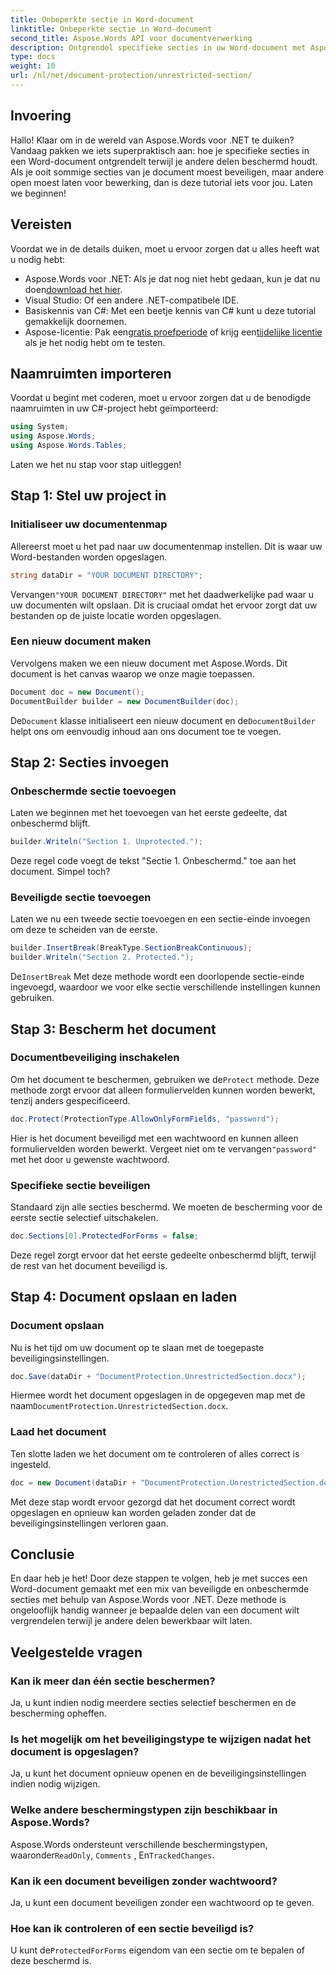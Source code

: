 ```yaml
---
title: Onbeperkte sectie in Word-document
linktitle: Onbeperkte sectie in Word-document
second_title: Aspose.Words API voor documentverwerking
description: Ontgrendel specifieke secties in uw Word-document met Aspose.Words voor .NET met deze stapsgewijze handleiding. Perfect voor het beschermen van gevoelige content.
type: docs
weight: 10
url: /nl/net/document-protection/unrestricted-section/
---
```

## Invoering

Hallo! Klaar om in de wereld van Aspose.Words voor .NET te duiken? Vandaag pakken we iets superpraktisch aan: hoe je specifieke secties in een Word-document ontgrendelt terwijl je andere delen beschermd houdt. Als je ooit sommige secties van je document moest beveiligen, maar andere open moest laten voor bewerking, dan is deze tutorial iets voor jou. Laten we beginnen!

## Vereisten

Voordat we in de details duiken, moet u ervoor zorgen dat u alles heeft wat u nodig hebt:

-  Aspose.Words voor .NET: Als je dat nog niet hebt gedaan, kun je dat nu doen[download het hier](https://releases.aspose.com/words/net/).
- Visual Studio: Of een andere .NET-compatibele IDE.
- Basiskennis van C#: Met een beetje kennis van C# kunt u deze tutorial gemakkelijk doornemen.
-  Aspose-licentie: Pak een[gratis proefperiode](https://releases.aspose.com/) of krijg een[tijdelijke licentie](https://purchase.aspose.com/temporary-license/) als je het nodig hebt om te testen.

## Naamruimten importeren

Voordat u begint met coderen, moet u ervoor zorgen dat u de benodigde naamruimten in uw C#-project hebt geïmporteerd:

```csharp
using System;
using Aspose.Words;
using Aspose.Words.Tables;
```

Laten we het nu stap voor stap uitleggen!

## Stap 1: Stel uw project in

### Initialiseer uw documentenmap

Allereerst moet u het pad naar uw documentenmap instellen. Dit is waar uw Word-bestanden worden opgeslagen.

```csharp
string dataDir = "YOUR DOCUMENT DIRECTORY";
```

 Vervangen`"YOUR DOCUMENT DIRECTORY"` met het daadwerkelijke pad waar u uw documenten wilt opslaan. Dit is cruciaal omdat het ervoor zorgt dat uw bestanden op de juiste locatie worden opgeslagen.

### Een nieuw document maken

Vervolgens maken we een nieuw document met Aspose.Words. Dit document is het canvas waarop we onze magie toepassen.

```csharp
Document doc = new Document();
DocumentBuilder builder = new DocumentBuilder(doc);
```

De`Document` klasse initialiseert een nieuw document en de`DocumentBuilder` helpt ons om eenvoudig inhoud aan ons document toe te voegen.

## Stap 2: Secties invoegen

### Onbeschermde sectie toevoegen

Laten we beginnen met het toevoegen van het eerste gedeelte, dat onbeschermd blijft.

```csharp
builder.Writeln("Section 1. Unprotected.");
```

Deze regel code voegt de tekst "Sectie 1. Onbeschermd." toe aan het document. Simpel toch?

### Beveiligde sectie toevoegen

Laten we nu een tweede sectie toevoegen en een sectie-einde invoegen om deze te scheiden van de eerste.

```csharp
builder.InsertBreak(BreakType.SectionBreakContinuous);
builder.Writeln("Section 2. Protected.");
```

De`InsertBreak` Met deze methode wordt een doorlopende sectie-einde ingevoegd, waardoor we voor elke sectie verschillende instellingen kunnen gebruiken.

## Stap 3: Bescherm het document

### Documentbeveiliging inschakelen

 Om het document te beschermen, gebruiken we de`Protect` methode. Deze methode zorgt ervoor dat alleen formuliervelden kunnen worden bewerkt, tenzij anders gespecificeerd.

```csharp
doc.Protect(ProtectionType.AllowOnlyFormFields, "password");
```

 Hier is het document beveiligd met een wachtwoord en kunnen alleen formuliervelden worden bewerkt. Vergeet niet om te vervangen`"password"` met het door u gewenste wachtwoord.

### Specifieke sectie beveiligen

Standaard zijn alle secties beschermd. We moeten de bescherming voor de eerste sectie selectief uitschakelen.

```csharp
doc.Sections[0].ProtectedForForms = false;
```

Deze regel zorgt ervoor dat het eerste gedeelte onbeschermd blijft, terwijl de rest van het document beveiligd is.

## Stap 4: Document opslaan en laden

### Document opslaan

Nu is het tijd om uw document op te slaan met de toegepaste beveiligingsinstellingen.

```csharp
doc.Save(dataDir + "DocumentProtection.UnrestrictedSection.docx");
```

 Hiermee wordt het document opgeslagen in de opgegeven map met de naam`DocumentProtection.UnrestrictedSection.docx`.

### Laad het document

Ten slotte laden we het document om te controleren of alles correct is ingesteld.

```csharp
doc = new Document(dataDir + "DocumentProtection.UnrestrictedSection.docx");
```

Met deze stap wordt ervoor gezorgd dat het document correct wordt opgeslagen en opnieuw kan worden geladen zonder dat de beveiligingsinstellingen verloren gaan.

## Conclusie

En daar heb je het! Door deze stappen te volgen, heb je met succes een Word-document gemaakt met een mix van beveiligde en onbeschermde secties met behulp van Aspose.Words voor .NET. Deze methode is ongelooflijk handig wanneer je bepaalde delen van een document wilt vergrendelen terwijl je andere delen bewerkbaar wilt laten.

## Veelgestelde vragen

### Kan ik meer dan één sectie beschermen?
Ja, u kunt indien nodig meerdere secties selectief beschermen en de bescherming opheffen.

### Is het mogelijk om het beveiligingstype te wijzigen nadat het document is opgeslagen?
Ja, u kunt het document opnieuw openen en de beveiligingsinstellingen indien nodig wijzigen.

### Welke andere beschermingstypen zijn beschikbaar in Aspose.Words?
 Aspose.Words ondersteunt verschillende beschermingstypen, waaronder`ReadOnly`, `Comments` , En`TrackedChanges`.

### Kan ik een document beveiligen zonder wachtwoord?
Ja, u kunt een document beveiligen zonder een wachtwoord op te geven.

### Hoe kan ik controleren of een sectie beveiligd is?
 U kunt de`ProtectedForForms` eigendom van een sectie om te bepalen of deze beschermd is.